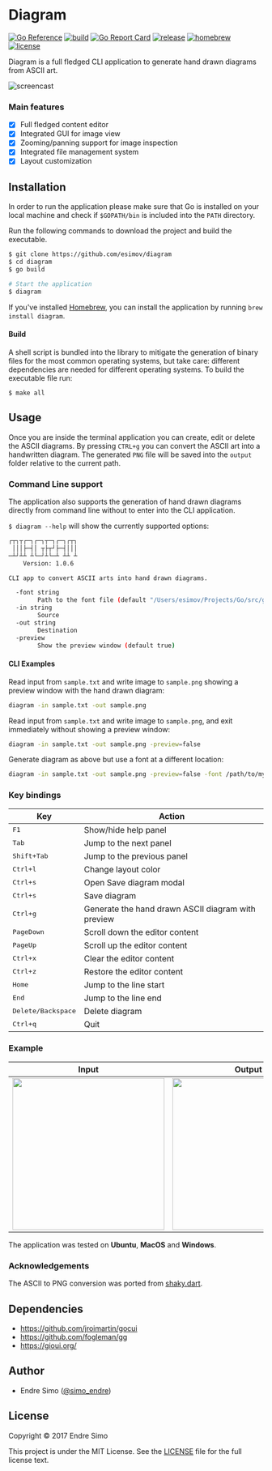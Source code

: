 # Diagram
[![Go Reference](https://pkg.go.dev/badge/github.com/esimov/diagram.svg)](https://pkg.go.dev/github.com/esimov/diagram)
[![build](https://github.com/esimov/diagram/actions/workflows/build.yml/badge.svg)](https://github.com/esimov/diagram/actions/workflows/build.yml)
[![Go Report Card](https://goreportcard.com/badge/github.com/esimov/diagram)](https://goreportcard.com/report/github.com/esimov/diagram)
[![release](https://img.shields.io/badge/release-v1.1.0-blue.svg)](https://github.com/esimov/diagram/releases/tag/v1.1.0)
[![homebrew](https://img.shields.io/badge/homebrew-v1.1.0-orange.svg)](https://formulae.brew.sh/formula/diagram)
[![license](https://img.shields.io/github/license/esimov/diagram)](./LICENSE)

Diagram is a full fledged CLI application to generate hand drawn diagrams from ASCII art.

![screencast](screencast.gif)

### Main features
- [x] Full fledged content editor
- [x] Integrated GUI for image view
- [x] Zooming/panning support for image inspection
- [x] Integrated file management system
- [x] Layout customization

## Installation

In order to run the application please make sure that Go is installed on your local machine and check if `$GOPATH/bin` is included into the `PATH` directory.

Run the following commands to download the project and build the executable.

```bash
$ git clone https://github.com/esimov/diagram
$ cd diagram
$ go build

# Start the application
$ diagram
```
If you've installed [Homebrew](https://brew.sh), you can install the application by running `brew install diagram`.

#### Build

A shell script is bundled into the library to mitigate the generation of binary files for the most common operating systems, but take care: different dependencies are needed for different operating systems. To build the executable file run:

`$ make all`

## Usage

Once you are inside the terminal application you can create, edit or delete the ASCII diagrams. By pressing `CTRL+g` you can convert the ASCII art into a handwritten diagram. The generated `PNG` file will be saved into the `output` folder relative to the current path.

### Command Line support

The application also supports the generation of hand drawn diagrams directly from command line without to enter into the CLI application.

`$ diagram --help` will show the currently supported options:

```bash
┌┬┐┬┌─┐┌─┐┬─┐┌─┐┌┬┐
 │││├─┤│ ┬├┬┘├─┤│││
─┴┘┴┴ ┴└─┘┴└─┴ ┴┴ ┴
    Version: 1.0.6

CLI app to convert ASCII arts into hand drawn diagrams.

  -font string
    	Path to the font file (default "/Users/esimov/Projects/Go/src/github.com/esimov/diagram/font/gloriahallelujah.ttf")
  -in string
    	Source
  -out string
    	Destination
  -preview
    	Show the preview window (default true)
```

#### CLI Examples

Read input from `sample.txt` and write image to `sample.png` showing a preview window with the hand drawn diagram:

```bash
diagram -in sample.txt -out sample.png
```

Read input from `sample.txt` and write image to `sample.png`, and exit immediately without showing a preview window:

```bash
diagram -in sample.txt -out sample.png -preview=false
```

Generate diagram as above but use a font at a different location:

```bash
diagram -in sample.txt -out sample.png -preview=false -font /path/to/my/font/MyHandwriting.ttf
```

### Key bindings
Key                                     | Action
----------------------------------------|---------------------------------------
<kbd>F1</kbd>                           | Show/hide help panel
<kbd>Tab</kbd>                          | Jump to the next panel
<kbd>Shift+Tab</kbd>                    | Jump to the previous panel
<kbd>Ctrl+l</kbd>                       | Change layout color
<kbd>Ctrl+s</kbd>                       | Open Save diagram modal
<kbd>Ctrl+s</kbd>                       | Save diagram
<kbd>Ctrl+g</kbd>                       | Generate the hand drawn ASCII diagram with preview
<kbd>PageDown</kbd>                     | Scroll down the editor content
<kbd>PageUp</kbd>                       | Scroll up the editor content
<kbd>Ctrl+x</kbd>                       | Clear the editor content
<kbd>Ctrl+z</kbd>                       | Restore the editor content
<kbd>Home</kbd>                         | Jump to the line start
<kbd>End</kbd>                          | Jump to the line end
<kbd>Delete/Backspace</kbd>             | Delete diagram
<kbd>Ctrl+q</kbd>                       | Quit
 
### Example
| Input | Output |
|:--:|:--:|
| <img src="https://user-images.githubusercontent.com/883386/29396424-9200a978-8320-11e7-9c60-17d2be989136.png" height="300"> | <img src="https://user-images.githubusercontent.com/883386/29396385-529a23a4-8320-11e7-9d70-bf9b33d769cc.png" height="300"> |

The application was tested on **Ubuntu**, **MacOS** and **Windows**.

### Acknowledgements
The ASCII to PNG conversion was ported from [shaky.dart](https://github.com/mraleph/moe-js/blob/master/talks/jsconfeu2012/tools/shaky/web/shaky.dart).

## Dependencies

- https://github.com/jroimartin/gocui
- https://github.com/fogleman/gg
- https://gioui.org/

## Author

* Endre Simo ([@simo_endre](https://twitter.com/simo_endre))

## License

Copyright © 2017 Endre Simo

This project is under the MIT License. See the [LICENSE](https://github.com/esimov/diagram/blob/master/LICENSE) file for the full license text.
